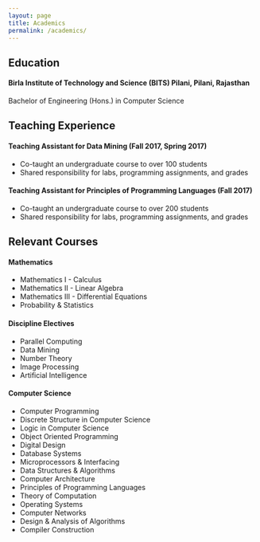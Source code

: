 ```yaml
---
layout: page
title: Academics
permalink: /academics/
---
```


## Education
#### Birla Institute of Technology and Science (BITS) Pilani, Pilani, Rajasthan
Bachelor of Engineering (Hons.) in Computer Science

## Teaching Experience
#### Teaching Assistant for Data Mining (Fall 2017, Spring 2017)
- Co-taught an undergraduate course to over 100 students
- Shared responsibility for labs, programming assignments, and grades

#### Teaching Assistant for Principles of Programming Languages (Fall 2017)
- Co-taught an undergraduate course to over 200 students
- Shared responsibility for labs, programming assignments, and grades

## Relevant Courses
#### Mathematics
- Mathematics I - Calculus
- Mathematics II - Linear Algebra
- Mathematics III - Differential Equations
- Probability & Statistics
 
#### Discipline Electives
- Parallel Computing
- Data Mining
- Number Theory
- Image Processing
- Artificial Intelligence

#### Computer Science
- Computer Programming
- Discrete Structure in Computer Science
- Logic in Computer Science
- Object Oriented Programming
- Digital Design
- Database Systems
- Microprocessors & Interfacing
- Data Structures & Algorithms
- Computer Architecture
- Principles of Programming Languages
- Theory of Computation
- Operating Systems
- Computer Networks
- Design & Analysis of Algorithms
- Compiler Construction